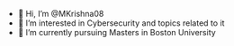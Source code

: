 - 👋 Hi, I’m @MKrishna08
- 👀 I’m interested in Cybersecurity and topics related to it
- 🌱 I’m currently pursuing Masters in Boston University

<!---
MKrishna08/MKrishna08 is a ✨ special ✨ repository because its `README.md` (this file) appears on your GitHub profile.
You can click the Preview link to take a look at your changes.
--->
